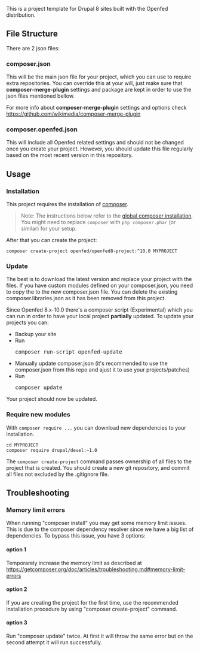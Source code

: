 This is a project template for Drupal 8 sites built with the Openfed distribution.

## File Structure

There are 2 json files:

### composer.json

This will be the main json file for your project, which you can use to require extra repositories.
You can override this at your will, just make sure that **composer-merge-plugin** settings and package are kept in order to use the json files mentioned bellow.

For more info about **composer-merge-plugin** settings and options check https://github.com/wikimedia/composer-merge-plugin

### composer.openfed.json

This will include all Openfed related settings and should not be changed once you create your project. However, you should update this file regularly based on the most recent version in this repository.

## Usage

### Installation

This project requires the installation of [composer](https://getcomposer.org/doc/00-intro.md#installation-linux-unix-osx).

> Note: The instructions below refer to the [global composer installation](https://getcomposer.org/doc/00-intro.md#globally).
You might need to replace `composer` with `php composer.phar` (or similar)
for your setup.

After that you can create the project:

```
composer create-project openfed/openfed8-project:^10.0 MYPROJECT
```

### Update

The best is to download the latest version and replace your project with the files. If you have custom modules defined on your composer.json, you need to copy the to the new composer.json file.
You can delete the existing composer.libraries.json as it has been removed from this project.

Since Openfed 8.x-10.0 there's a composer script (Experimental) which you can run in order to have your local project **partially** updated. To update your projects you can:
- Backup your site
- Run <pre>composer run-script openfed-update</pre>
- Manually update composer.json (it's recommended to use the composer.json from this repo and ajust it to use your projects/patches)
- Run <pre>composer update</pre>

Your project should now be updated.

### Require new modules

With `composer require ...` you can download new dependencies to your
installation.

```
cd MYPROJECT
composer require drupal/devel:~1.0
```

The `composer create-project` command passes ownership of all files to the
project that is created. You should create a new git repository, and commit
all files not excluded by the .gitignore file.

## Troubleshooting

### Memory limit errors

When running "composer install" you may get some memory limit issues. This is due to the composer dependency resolver since we have a big list of dependencies.
To bypass this issue, you have 3 options:

#### option 1

Temporarely increase the memory limit as described at https://getcomposer.org/doc/articles/troubleshooting.md#memory-limit-errors

#### option 2

If you are creating the project for the first time, use the recommended installation procedure by using "composer create-project" command.

#### option 3

Run "composer update" twice. At first it will throw the same error but on the second attempt it will run successfully.

